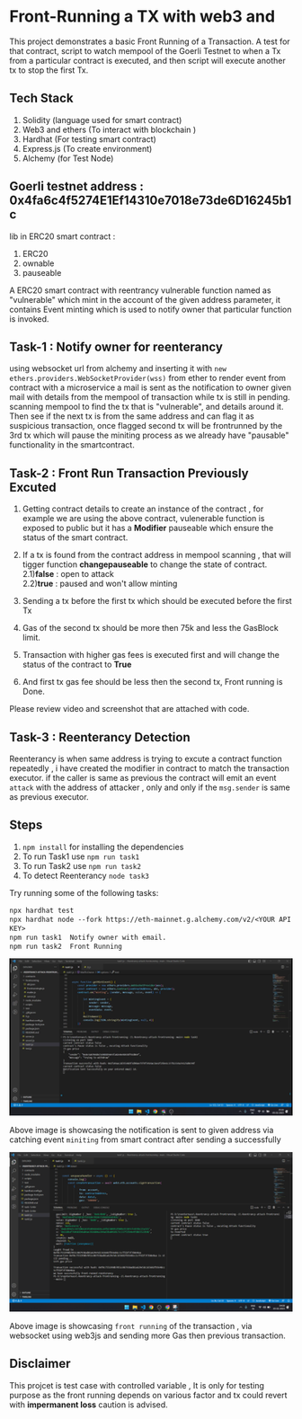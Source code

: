 # Front-Running a TX with web3 and 

This project demonstrates a basic Front Running of a Transaction. A test for that contract, script to watch mempool of the Goerli Testnet to when a Tx from a particular contract is executed, and then script will execute another tx to stop the first Tx.

## Tech Stack 
1) Solidity (language used for smart contract)
2) Web3 and ethers (To interact with blockchain )
3) Hardhat (For testing smart contract)
4) Express.js (To create environment)
5) Alchemy  (for Test Node)





## Goerli testnet address : 0x4fa6c4f5274E1Ef14310e7018e73de6D16245b1c

lib in ERC20 smart contract :
1) ERC20
2) ownable
3) pauseable 

A ERC20 smart contract with reentrancy vulnerable function named as "vulnerable" which mint in the account of the given address parameter,
it contains Event minting which is used to notify owner that particular function is invoked.


## Task-1 : Notify owner for reenterancy 
using websocket url from alchemy and inserting it with `new ethers.providers.WebSocketProvider(wss)` from ether to render event from contract 
with a microservice a mail is sent as the notification to owner given mail with details from the mempool of transaction while tx is still in pending.
scanning mempool to find the tx that is "vulnerable", and details around it.
Then see if the next tx is from the same address and can flag it as suspicious transaction, 
once flagged second tx will be frontrunned by the 3rd tx which will pause the miniting process as we already have "pausable" functionality in the smartcontract.


## Task-2 : Front Run Transaction Previously Excuted 

1) Getting contract details to create an instance of the contract , for example we are using the above contract,
    vulenerable function is exposed to public but it has a **Modifier** pauseable which ensure the status of the smart contract.

2) If a tx is found from the contract address in mempool scanning , that will tigger function **changepauseable** to change the state of contract.<br>
    2.1)**false** : open to attack <br>
    2.2)**true** : paused and won't allow minting <br>

3) Sending a tx before the first tx which should be executed before the first Tx

4) Gas of the second tx should be more then 75k and less the GasBlock limit.

5) Transaction with higher gas fees is executed first and will change the status of the contract to **True**

6) And first tx gas fee should be less then the second tx, Front running is Done.

Please review video and screenshot that are attached with code.


## Task-3 : Reenterancy Detection 

Reenterancy is when same address is trying to excute a contract function repeatedly , i have created the modifier in contract to match the transaction executor. if the caller is same as previous the contract will emit an event `attack` with the address of attacker , only and only if the `msg.sender` is same as previous executor.    



## Steps 
1) `npm install` for installing the dependencies
2) To run Task1 use `npm run task1`
3) To run Task2 use `npm run task2`
4) To detect Reenterancy `node task3`


Try running some of the following tasks:

```shell
npx hardhat test
npx hardhat node --fork https://eth-mainnet.g.alchemy.com/v2/<YOUR API KEY>
npm run task1  Notify owner with email.
npm run task2  Front Running 
```
![Screenshot](task1.png)

Above image is showcasing the notification is sent to given address via catching event `miniting` from smart contract after sending a successfully 

![Screenshot](task2.png)

Above image is showcasing `front running` of the transaction , via websocket using web3js and sending more Gas then previous transaction.




## Disclaimer 

This projcet is test case with controlled variable , It is only for testing purpose as the front running depends on various factor and tx could revert with **impermanent loss** caution is advised. 



